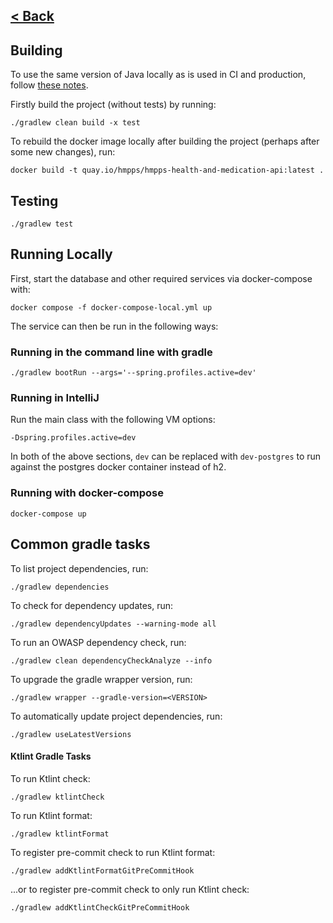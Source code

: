 [< Back](../README.md)
---

## Building

To use the same version of Java locally as is used in CI and production, follow [these notes](sdkman.md).


Firstly build the project (without tests) by running:
```
./gradlew clean build -x test
```

To rebuild the docker image locally after building the project (perhaps after some new changes), run:
```
docker build -t quay.io/hmpps/hmpps-health-and-medication-api:latest .
```

## Testing
```
./gradlew test 
```

## Running Locally

First, start the database and other required services via docker-compose with:

```shell
docker compose -f docker-compose-local.yml up
```

The service can then be run in the following ways:

### Running in the command line with gradle
```
./gradlew bootRun --args='--spring.profiles.active=dev'
```

### Running in IntelliJ
Run the main class with the following VM options:
```
-Dspring.profiles.active=dev
```

In both of the above sections, `dev` can be replaced with `dev-postgres` to run against the postgres docker container
instead of h2.

### Running with docker-compose
```
docker-compose up
```

## Common gradle tasks

To list project dependencies, run:

```
./gradlew dependencies
```

To check for dependency updates, run:
```
./gradlew dependencyUpdates --warning-mode all
```

To run an OWASP dependency check, run:
```
./gradlew clean dependencyCheckAnalyze --info
```

To upgrade the gradle wrapper version, run:
```
./gradlew wrapper --gradle-version=<VERSION>
```

To automatically update project dependencies, run:
```
./gradlew useLatestVersions
```

#### Ktlint Gradle Tasks

To run Ktlint check:
```
./gradlew ktlintCheck
```

To run Ktlint format:
```
./gradlew ktlintFormat
```

To register pre-commit check to run Ktlint format:
```
./gradlew addKtlintFormatGitPreCommitHook 
```

...or to register pre-commit check to only run Ktlint check:
```
./gradlew addKtlintCheckGitPreCommitHook
```